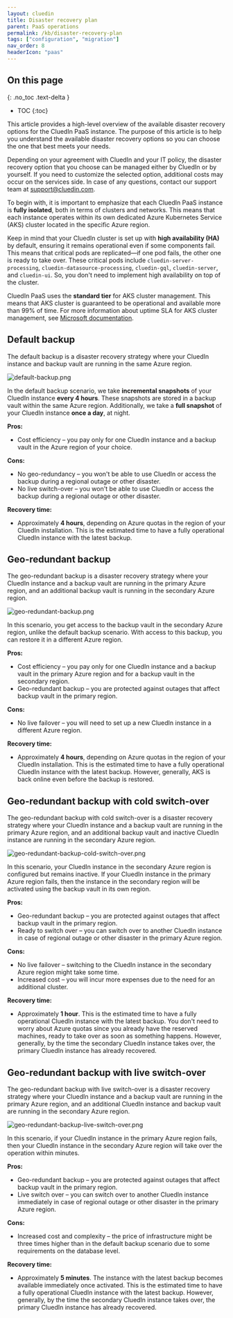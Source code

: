 ```yaml
---
layout: cluedin
title: Disaster recovery plan
parent: PaaS operations
permalink: /kb/disaster-recovery-plan
tags: ["configuration", "migration"]
nav_order: 8
headerIcon: "paas"
---
```

## On this page
{: .no_toc .text-delta }
- TOC
{:toc}

This article provides a high-level overview of the available disaster recovery options for the CluedIn PaaS instance. The purpose of this article is to help you understand the available disaster recovery options so you can choose the one that best meets your needs.

Depending on your agreement with CluedIn and your IT policy, the disaster recovery option that you choose can be managed either by CluedIn or by yourself. If you need to customize the selected option, additional costs may occur on the services side. In case of any questions, contact our support team at <a href="mailto:support@cluedin.com">support@cluedin.com</a>.

To begin with, it is important to emphasize that each CluedIn PaaS instance is **fully isolated**, both in terms of clusters and networks. This means that each instance operates within its own dedicated Azure Kubernetes Service (AKS) cluster located in the specific Azure region.

Keep in mind that your CluedIn cluster is set up with **high availability (HA)** by default, ensuring it remains operational even if some components fail. This means that critical pods are replicated—if one pod fails, the other one is ready to take over. These critical pods include `cluedin-server-processing`, `cluedin-datasource-processing`, `cluedin-gql`, `cluedin-server`, and `cluedin-ui`. So, you don't need to implement high availability on top of the cluster.

CluedIn PaaS uses the **standard tier** for AKS cluster management. This means that AKS cluster is guaranteed to be operational and available more than 99% of time. For more information about uptime SLA for AKS cluster management, see [Microsoft documentation](https://learn.microsoft.com/en-us/azure/aks/free-standard-pricing-tiers).

## Default backup

The default backup is a disaster recovery strategy where your CluedIn instance and backup vault are running in the same Azure region.

![default-backup.png](../../assets/images/paas-operations/default-backup.png)

In the default backup scenario, we take **incremental snapshots** of your CluedIn instance **every 4 hours**. These snapshots are stored in a backup vault within the same Azure region. Additionally, we take a **full snapshot** of your CluedIn instance **once a day**, at night.

**Pros:**

- Cost efficiency – you pay only for one CluedIn instance and a backup vault in the Azure region of your choice.

**Cons:**

- No geo-redundancy – you won't be able to use CluedIn or access the backup during a regional outage or other disaster.
- No live switch-over – you won't be able to use CluedIn or access the backup during a regional outage or other disaster.

**Recovery time:**

- Approximately **4 hours**, depending on Azure quotas in the region of your CluedIn installation. This is the estimated time to have a fully operational CluedIn instance with the latest backup.

## Geo-redundant backup

The geo-redundant backup is a disaster recovery strategy where your CluedIn instance and a backup vault are running in the primary Azure region, and an additional backup vault is running in the secondary Azure region.

![geo-redundant-backup.png](../../assets/images/paas-operations/geo-redundant-backup.png)

In this scenario, you get access to the backup vault in the secondary Azure region, unlike the default backup scenario. With access to this backup, you can restore it in a different Azure region.

**Pros:**

- Cost efficiency – you pay only for one CluedIn instance and a backup vault in the primary Azure region and for a backup vault in the secondary region.
- Geo-redundant backup – you are protected against outages that affect backup vault in the primary region.

**Cons:**

- No live failover – you will need to set up a new CluedIn instance in a different Azure region.

**Recovery time:**

- Approximately **4 hours**, depending on Azure quotas in the region of your CluedIn installation. This is the estimated time to have a fully operational CluedIn instance with the latest backup. However, generally, AKS is back online even before the backup is restored.

## Geo-redundant backup with cold switch-over

The geo-redundant backup with cold switch-over is a disaster recovery strategy where your CluedIn instance and a backup vault are running in the primary Azure region, and an additional backup vault and inactive CluedIn instance are running in the secondary Azure region.

![geo-redundant-backup-cold-switch-over.png](../../assets/images/paas-operations/geo-redundant-backup-cold-switch-over.png)

In this scenario, your CluedIn instance in the secondary Azure region is configured but remains inactive. If your CluedIn instance in the primary Azure region fails, then the instance in the secondary region will be activated using the backup vault in its own region.

**Pros:**

- Geo-redundant backup – you are protected against outages that affect backup vault in the primary region.
- Ready to switch over – you can switch over to another CluedIn instance in case of regional outage or other disaster in the primary Azure region.

**Cons:**

- No live failover – switching to the CluedIn instance in the secondary Azure region might take some time. 
- Increased cost – you will incur more expenses due to the need for an additional cluster.

**Recovery time:**

- Approximately **1 hour**. This is the estimated time to have a fully operational CluedIn instance with the latest backup. You don't need to worry about Azure quotas since you already have the reserved machines, ready to take over as soon as something happens. However, generally, by the time the secondary CluedIn instance takes over, the primary CluedIn instance has already recovered.

## Geo-redundant backup with live switch-over

The geo-redundant backup with live switch-over is a disaster recovery strategy where your CluedIn instance and a backup vault are running in the primary Azure region, and an additional CluedIn instance and backup vault are running in the secondary Azure region.

![geo-redundant-backup-live-switch-over.png](../../assets/images/paas-operations/geo-redundant-backup-live-switch-over.png)

In this scenario, if your CluedIn instance in the primary Azure region fails, then your CluedIn instance in the secondary Azure region will take over the operation within minutes.

**Pros:**

- Geo-redundant backup – you are protected against outages that affect backup vault in the primary region.
- Live switch over – you can switch over to another CluedIn instance immediately in case of regional outage or other disaster in the primary Azure region.

**Cons:**

- Increased cost and complexity – the price of infrastructure might be three times higher than in the default backup scenario due to some requirements on the database level.

**Recovery time:**

- Approximately **5 minutes**. The instance with the latest backup becomes available immediately once activated. This is the estimated time to have a fully operational CluedIn instance with the latest backup. However, generally, by the time the secondary CluedIn instance takes over, the primary CluedIn instance has already recovered.